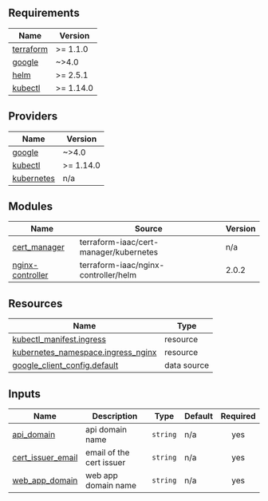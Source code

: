 ## Requirements

| Name | Version |
|------|---------|
| <a name="requirement_terraform"></a> [terraform](#requirement\_terraform) | >= 1.1.0 |
| <a name="requirement_google"></a> [google](#requirement\_google) | ~>4.0 |
| <a name="requirement_helm"></a> [helm](#requirement\_helm) | >= 2.5.1 |
| <a name="requirement_kubectl"></a> [kubectl](#requirement\_kubectl) | >= 1.14.0 |

## Providers

| Name | Version |
|------|---------|
| <a name="provider_google"></a> [google](#provider\_google) | ~>4.0 |
| <a name="provider_kubectl"></a> [kubectl](#provider\_kubectl) | >= 1.14.0 |
| <a name="provider_kubernetes"></a> [kubernetes](#provider\_kubernetes) | n/a |

## Modules

| Name | Source | Version |
|------|--------|---------|
| <a name="module_cert_manager"></a> [cert\_manager](#module\_cert\_manager) | terraform-iaac/cert-manager/kubernetes | n/a |
| <a name="module_nginx-controller"></a> [nginx-controller](#module\_nginx-controller) | terraform-iaac/nginx-controller/helm | 2.0.2 |

## Resources

| Name | Type |
|------|------|
| [kubectl_manifest.ingress](https://registry.terraform.io/providers/gavinbunney/kubectl/latest/docs/resources/manifest) | resource |
| [kubernetes_namespace.ingress_nginx](https://registry.terraform.io/providers/hashicorp/kubernetes/latest/docs/resources/namespace) | resource |
| [google_client_config.default](https://registry.terraform.io/providers/hashicorp/google/latest/docs/data-sources/client_config) | data source |

## Inputs

| Name | Description | Type | Default | Required |
|------|-------------|------|---------|:--------:|
| <a name="input_api_domain"></a> [api\_domain](#input\_api\_domain) | api domain name | `string` | n/a | yes |
| <a name="input_cert_issuer_email"></a> [cert\_issuer\_email](#input\_cert\_issuer\_email) | email of the cert issuer | `string` | n/a | yes |
| <a name="input_web_app_domain"></a> [web\_app\_domain](#input\_web\_app\_domain) | web app domain name | `string` | n/a | yes |